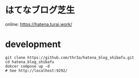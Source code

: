 # はてなブログ芝生

online: https://hatena.turai.work/

# development

```
git clone https://github.com/thr3a/hatena_blog_shibafu.git
cd hatena_blog_shibafu
dokcer compose up -d
# See http://localhost:9292/
```
